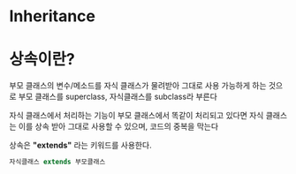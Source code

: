 # Inheritance
# 상속이란?
부모 클래스의 변수/메소드를 자식 클래스가 물려받아 그대로 사용 가능하게 하는 것으로
부모 클래스를 superclass, 자식클래스를 subclass라 부른다

자식 클래스에서 처리하는 기능이 부모 클래스에서 똑같이 처리되고 있다면 자식 클래스는 
이를 상속 받아 그대로 사용할 수 있으며, 코드의 중복을 막는다

상속은 **"extends"** 라는 키워드를 사용한다.

```java
자식클래스 extends 부모클래스




```

